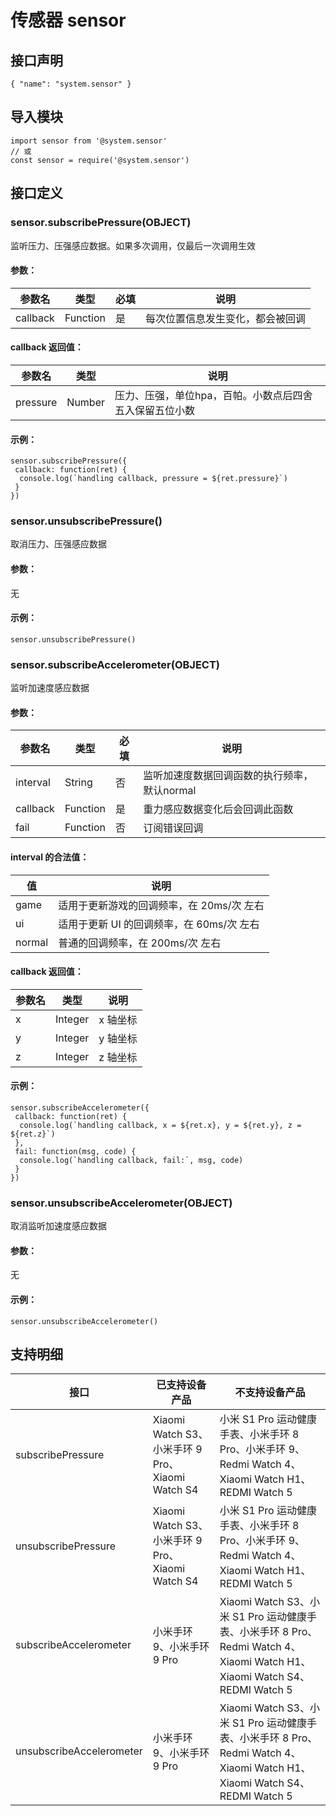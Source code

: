 # 传感器 sensor

## 接口声明
```
{ "name": "system.sensor" }
```

## 导入模块
```
import sensor from '@system.sensor' 
// 或 
const sensor = require('@system.sensor')
```

## 接口定义
### sensor.subscribePressure(OBJECT)
监听压力、压强感应数据。如果多次调用，仅最后一次调用生效
#### 参数：
参数名 | 类型 | 必填 | 说明  
---|---|---|---  
callback | Function | 是 | 每次位置信息发生变化，都会被回调  

#### callback 返回值：
参数名 | 类型 | 说明  
---|---|---  
pressure | Number | 压力、压强，单位hpa，百帕。小数点后四舍五入保留五位小数  

#### 示例：
```
sensor.subscribePressure({
 callback: function(ret) {
  console.log(`handling callback, pressure = ${ret.pressure}`)
 }
})
```

### sensor.unsubscribePressure()
取消压力、压强感应数据
#### 参数：
无
#### 示例：
```
sensor.unsubscribePressure()
```

### sensor.subscribeAccelerometer(OBJECT)
监听加速度感应数据
#### 参数：
参数名 | 类型 | 必填 | 说明  
---|---|---|---  
interval | String | 否 | 监听加速度数据回调函数的执行频率，默认normal  
callback | Function | 是 | 重力感应数据变化后会回调此函数  
fail | Function | 否 | 订阅错误回调  

#### interval 的合法值：
值 | 说明  
---|---  
game | 适用于更新游戏的回调频率，在 20ms/次 左右  
ui | 适用于更新 UI 的回调频率，在 60ms/次 左右  
normal | 普通的回调频率，在 200ms/次 左右  

#### callback 返回值：
参数名 | 类型 | 说明  
---|---|---  
x | Integer | x 轴坐标  
y | Integer | y 轴坐标  
z | Integer | z 轴坐标  

#### 示例：
```
sensor.subscribeAccelerometer({
 callback: function(ret) {
  console.log(`handling callback, x = ${ret.x}, y = ${ret.y}, z = ${ret.z}`)
 },
 fail: function(msg, code) {
  console.log(`handling callback, fail:`, msg, code)
 }
})
```

### sensor.unsubscribeAccelerometer(OBJECT)
取消监听加速度感应数据
#### 参数：
无
#### 示例：
```
sensor.unsubscribeAccelerometer()
```

## 支持明细
接口 | 已支持设备产品 | 不支持设备产品  
---|---|---  
subscribePressure | Xiaomi Watch S3、小米手环 9 Pro、Xiaomi Watch S4 | 小米 S1 Pro 运动健康手表、小米手环 8 Pro、小米手环 9、Redmi Watch 4、Xiaomi Watch H1、REDMI Watch 5  
unsubscribePressure | Xiaomi Watch S3、小米手环 9 Pro、Xiaomi Watch S4 | 小米 S1 Pro 运动健康手表、小米手环 8 Pro、小米手环 9、Redmi Watch 4、Xiaomi Watch H1、REDMI Watch 5  
subscribeAccelerometer | 小米手环 9、小米手环 9 Pro | Xiaomi Watch S3、小米 S1 Pro 运动健康手表、小米手环 8 Pro、Redmi Watch 4、Xiaomi Watch H1、Xiaomi Watch S4、REDMI Watch 5  
unsubscribeAccelerometer | 小米手环 9、小米手环 9 Pro | Xiaomi Watch S3、小米 S1 Pro 运动健康手表、小米手环 8 Pro、Redmi Watch 4、Xiaomi Watch H1、Xiaomi Watch S4、REDMI Watch 5

